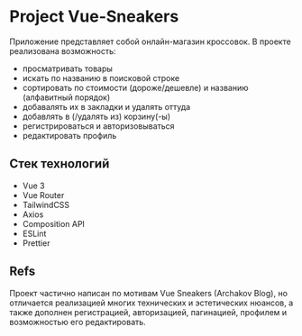 # Project Vue-Sneakers

Приложение представляет собой онлайн-магазин кроссовок. В проекте реализована возможность:

- просматривать товары
- искать по названию в поисковой строке
- сортировать по стоимости (дороже/дешевле) и названию (алфавитный порядок)
- добавалять их в закладки и удалять оттуда
- добавлять в (/удалять из) корзину(-ы)
- регистрироваться и авторизовываться
- редактировать профиль

## Стек технологий

- Vue 3
- Vue Router
- TailwindCSS
- Axios
- Composition API
- ESLint
- Prettier

## Refs

Проект частично написан по мотивам Vue Sneakers (Archakov Blog), но отличается реализацией многих технических и эстетических нюансов, а также дополнен регистрацией, авторизацией, пагинацией, профилем и возможностью его редактировать.

